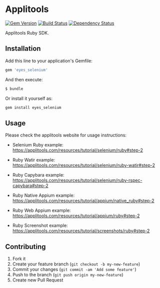 # Applitools

[![Gem Version](https://badge.fury.io/rb/eyes_selenium.svg)](http://badge.fury.io/rb/eyes_selenium)
[![Build Status](https://travis-ci.org/applitools/Eyes.Selenium.Ruby.svg)](https://travis-ci.org/applitools/Eyes.Selenium.Ruby)
[![Dependency Status](https://gemnasium.com/applitools/Eyes.Selenium.Ruby.svg)](https://gemnasium.com/applitools/Eyes.Selenium.Ruby)

Applitools Ruby SDK.

## Installation

Add this line to your application's Gemfile:

```ruby
gem 'eyes_selenium'
```

And then execute:

```ruby
$ bundle
```

Or install it yourself as:

```bash
gem install eyes_selenium
```

## Usage
Please check the applitools website for usage instructions:

- Selenium Ruby example:
https://applitools.com/resources/tutorial/selenium/ruby#step-2
        
- Ruby Watir example:
https://applitools.com/resources/tutorial/selenium/ruby-watir#step-2
        
- Ruby Capybara example:
https://applitools.com/resources/tutorial/selenium/ruby-rspec-capybara#step-2
        
- Ruby Native Appium example:
https://applitools.com/resources/tutorial/appium/native_ruby#step-2

- Ruby Web Appium example:
https://applitools.com/resources/tutorial/appium/ruby#step-2

- Ruby Screenshot example:
https://applitools.com/resources/tutorial/screenshots/ruby#step-2

## Contributing

1. Fork it
2. Create your feature branch (`git checkout -b my-new-feature`)
3. Commit your changes (`git commit -am 'Add some feature'`)
4. Push to the branch (`git push origin my-new-feature`)
5. Create new Pull Request
